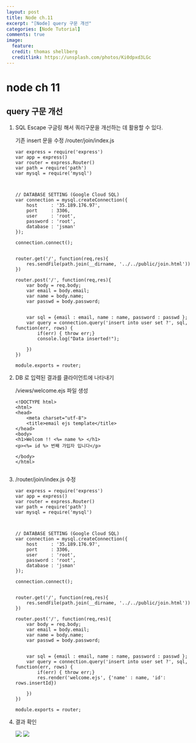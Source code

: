 ```yaml
---
layout: post
title: Node ch.11
excerpt: "[Node] query 구문 개선"
categories: [Node Tutorial]
comments: true
image:
  feature:
  credit: thomas shellberg
  creditlink: https://unsplash.com/photos/Ki0dpxd3LGc
---
```


# node ch 11

## query 구문 개선

1. SQL Escape 구글링 해서 쿼리구문을 개선하는 데 활용할 수 있다.

    기존 insert 문을 수정 /router/join/index.js

    ```
    var express = require('express')
    var app = express()
    var router = express.Router()
    var path = require('path')
    var mysql = require('mysql')



    // DATABASE SETTING (Google Cloud SQL)
    var connection = mysql.createConnection({
        host     : '35.189.176.97',
        port     : 3306,
        user     : 'root',
        password : 'root',
        database : 'jsman'
    });

    connection.connect();


    router.get('/', function(req,res){
        res.sendFile(path.join(__dirname, '../../public/join.html'))
    })

    router.post('/', function(req,res){
        var body = req.body;
        var email = body.email;
        var name = body.name;
        var passwd = body.password;


        var sql = {email : email, name : name, password : passwd };
        var query = connection.query('insert into user set ?', sql, function(err, rows) {
            if(err) { throw err;}
            console.log("Data inserted!");

        })
    })

    module.exports = router;
    ```


2. DB 로 입력된 결과를 클라이언트에 나타내기

    /views/welcome.ejs 파일 생성

    ```
    <!DOCTYPE html>
    <html>
    <head>
        <meta charset="utf-8">
        <title>email ejs template</title>
    </head>
    <body>
    <h1>Welcom !! <%= name %> </h1>
    <p><%= id %> 번째 가입자 입니다</p>

    </body>
    </html>


    ```

3. /router/join/index.js 수정


    ```
    var express = require('express')
    var app = express()
    var router = express.Router()
    var path = require('path')
    var mysql = require('mysql')



    // DATABASE SETTING (Google Cloud SQL)
    var connection = mysql.createConnection({
        host     : '35.189.176.97',
        port     : 3306,
        user     : 'root',
        password : 'root',
        database : 'jsman'
    });

    connection.connect();


    router.get('/', function(req,res){
        res.sendFile(path.join(__dirname, '../../public/join.html'))
    })

    router.post('/', function(req,res){
        var body = req.body;
        var email = body.email;
        var name = body.name;
        var passwd = body.password;


        var sql = {email : email, name : name, password : passwd };
        var query = connection.query('insert into user set ?', sql, function(err, rows) {
            if(err) { throw err;}
            res.render('welcome.ejs', {'name' : name, 'id': rows.insertId})

        })
    })

    module.exports = router;
    ```

4. 결과 확인

    <img src="http://postfiles16.naver.net/MjAxNzA4MjBfMTU1/MDAxNTAzMjI3NDU4NDEw.qwFEvdaQP5G_h2fCLQGUG3c_Cuzj6qhvNq071uAuWFYg.WvXEfob5JwBjlM2WOp4WOTNNI1cj_yKv5pGJdCo545Yg.PNG.thddk7979/%EC%8A%A4%ED%81%AC%EB%A6%B0%EC%83%B7_2017-08-20_%EC%98%A4%ED%9B%84_8.10.38.png?type=w3">

    <img src="http://postfiles12.naver.net/MjAxNzA4MjBfMTY3/MDAxNTAzMjI3NDU4MjQy.CfWRibHgv20PYQEl9J0dvXPpdnIlZ4jYyY9qlkyvoqog.YHEdGwILBtrDawcTgF_mUOnlWWu5jTcS95iffNN2fSYg.PNG.thddk7979/%EC%8A%A4%ED%81%AC%EB%A6%B0%EC%83%B7_2017-08-20_%EC%98%A4%ED%9B%84_8.10.29.png?type=w3">

